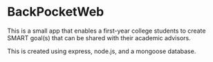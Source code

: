 # BackPocketWeb
<p>This is a small app that enables a first-year college students to create SMART goal(s) that can be shared with their academic advisors.</p>
<p>This is created using express, node.js, and a mongoose database.</p>
